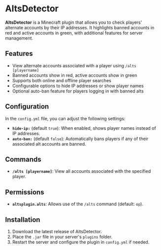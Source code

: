 # AltsDetector

**AltsDetector** is a Minecraft plugin that allows you to check players' alternate accounts by their IP addresses. It highlights banned accounts in red and active accounts in green, with additional features for server management.

## Features
- View alternate accounts associated with a player using `/alts [playername]`
- Banned accounts show in red, active accounts show in green
- Supports both online and offline player searches
- Configurable options to hide IP addresses or show player names
- Optional auto-ban feature for players logging in with banned alts

## Configuration
In the `config.yml` file, you can adjust the following settings:
- **`hide-ip:`** (default `true`): When enabled, shows player names instead of IP addresses.
- **`auto-ban:`** (default `false`): Automatically bans players if any of their associated alt accounts are banned.

## Commands
- **`/alts [playername]`**: View all accounts associated with the specified player.

## Permissions
- **`altsplugin.alts`**: Allows use of the `/alts` command (default: `op`).

## Installation
1. Download the latest release of AltsDetector.
2. Place the `.jar` file in your server's `plugins` folder.
3. Restart the server and configure the plugin in `config.yml` if needed.
